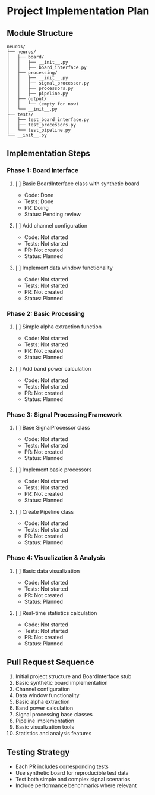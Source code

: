# Project Implementation Plan

## Module Structure
```
neuros/
├── neuros/
│   ├── board/
│   │   ├── __init__.py
│   │   ├── board_interface.py
│   ├── processing/
│   │   ├── __init__.py
│   │   ├── signal_processor.py
│   │   ├── processors.py
│   │   ├── pipeline.py
│   ├── output/
│   │   └── (empty for now)
│   └── __init__.py
├── tests/
│   ├── test_board_interface.py
│   ├── test_processors.py
│   └── test_pipeline.py
└── __init__.py
```

## Implementation Steps

### Phase 1: Board Interface
1. [ ] Basic BoardInterface class with synthetic board
    - Code: Done
    - Tests: Done
    - PR: Doing
    - Status: Pending review

2. [ ] Add channel configuration
    - Code: Not started
    - Tests: Not started
    - PR: Not created
    - Status: Planned

3. [ ] Implement data window functionality
    - Code: Not started
    - Tests: Not started
    - PR: Not created
    - Status: Planned

### Phase 2: Basic Processing
1. [ ] Simple alpha extraction function
    - Code: Not started
    - Tests: Not started
    - PR: Not created
    - Status: Planned

2. [ ] Add band power calculation
    - Code: Not started
    - Tests: Not started
    - PR: Not created
    - Status: Planned

### Phase 3: Signal Processing Framework
1. [ ] Base SignalProcessor class
    - Code: Not started
    - Tests: Not started
    - PR: Not created
    - Status: Planned

2. [ ] Implement basic processors
    - Code: Not started
    - Tests: Not started
    - PR: Not created
    - Status: Planned

3. [ ] Create Pipeline class
    - Code: Not started
    - Tests: Not started
    - PR: Not created
    - Status: Planned

### Phase 4: Visualization & Analysis
1. [ ] Basic data visualization
    - Code: Not started
    - Tests: Not started
    - PR: Not created
    - Status: Planned

2. [ ] Real-time statistics calculation
    - Code: Not started
    - Tests: Not started
    - PR: Not created
    - Status: Planned

## Pull Request Sequence
1. Initial project structure and BoardInterface stub
2. Basic synthetic board implementation
3. Channel configuration
4. Data window functionality
5. Basic alpha extraction
6. Band power calculation
7. Signal processing base classes
8. Pipeline implementation
9. Basic visualization tools
10. Statistics and analysis features

## Testing Strategy
- Each PR includes corresponding tests
- Use synthetic board for reproducible test data
- Test both simple and complex signal scenarios
- Include performance benchmarks where relevant